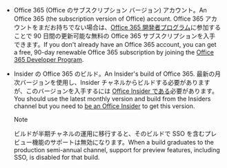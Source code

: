 * <span data-ttu-id="93d2d-101">Office 365 (Office のサブスクリプション バージョン) アカウント。</span><span class="sxs-lookup"><span data-stu-id="93d2d-101">An Office 365 (the subscription version of Office) account.</span></span> <span data-ttu-id="93d2d-102">Office 365 アカウントをまだお持ちでない場合は、[Office 365 開発者プログラム](https://developer.microsoft.com/office/dev-program)に参加することで 90 日間の更新可能な無料の Office 365 サブスクリプションを入手できます。</span><span class="sxs-lookup"><span data-stu-id="93d2d-102">If you don't already have an Office 365 account, you can get a free, 90-day renewable Office 365 subscription by joining the [Office 365 Developer Program](https://developer.microsoft.com/office/dev-program).</span></span> 

* <span data-ttu-id="93d2d-103">Insider の Office 365 のビルド。</span><span class="sxs-lookup"><span data-stu-id="93d2d-103">An Insider's build of Office 365.</span></span> <span data-ttu-id="93d2d-104">最新の月次バージョンを使用し、Insider チャネルからビルドする必要がありますが、このバージョンを入手するには [Office Insider である](https://insider.office.com)必要があります。</span><span class="sxs-lookup"><span data-stu-id="93d2d-104">You should use the latest monthly version and build from the Insiders channel but you need to [be an Office Insider](https://insider.office.com) to get this version.</span></span> 

    > [!NOTE]
    > <span data-ttu-id="93d2d-105">ビルドが半期チャネルの運用に移行すると、そのビルドで SSO を含むプレビュー機能のサポートは無効になります。</span><span class="sxs-lookup"><span data-stu-id="93d2d-105">When a build graduates to the production semi-annual channel, support for preview features, including SSO, is disabled for that build.</span></span>
